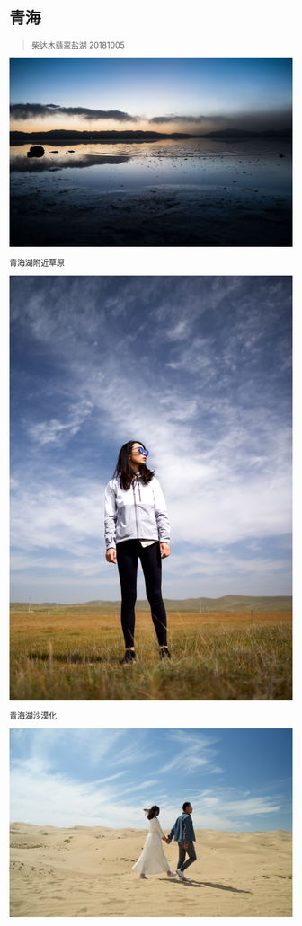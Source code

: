 # 青海

> 柴达木翡翠盐湖 20181005

![&#x67F4;&#x8FBE;&#x6728;-&#x7FE1;&#x7FE0;&#x76D0;&#x6E56;-10&#x6708;&#x4EFD; k1 - fa31](.gitbook/assets/sichuan1.jpg)

青海湖附近草原

![&#x5730;&#x7403;&#x4E0A;&#x7684;&#x773A;&#x671B; k1 - fa31](.gitbook/assets/qing-hai-hu-jin-zhi.jpeg)

青海湖沙漠化

![&#x91D1;&#x8272;&#x65B0;&#x5A5A; - &#x9752;&#x6D77;&#x6E56;&#x6C99;&#x6F20;&#x5316;&#x8FD8;&#x662F;&#x5F88;&#x4E25;&#x91CD;&#x7684; k1-fa31](.gitbook/assets/cheng-qiu-yu-fu-fu-qing-hai-hu.jpeg)

